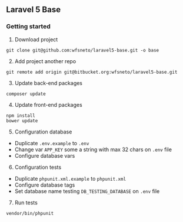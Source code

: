 ## Laravel 5 Base

### Getting started

1) Download project
```
git clone git@github.com:wfsneto/laravel5-base.git -o base
```

2) Add project another repo
```
git remote add origin git@bitbucket.org:wfsneto/laravel5-base.git
```

3) Update back-end packages
```
composer update
```

4) Update front-end packages
```
npm install
bower update
```

5) Configuration database

 * Duplicate `.env.example` to `.env`
 * Change var `APP_KEY` some a string with max 32 chars on `.env` file
 * Configure database vars 

6) Configuration tests
 * Duplicate `phpunit.xml.example` to `phpunit.xml`
 * Configure database tags
 * Set database name testing `DB_TESTING_DATABASE` on `.env` file

7) Run tests
```
vendor/bin/phpunit
```
